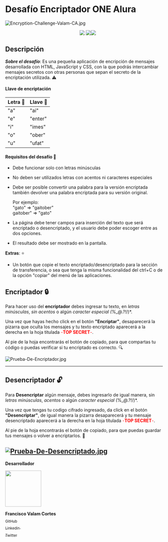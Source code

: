 # Desafío Encriptador ONE Alura


![Encryption-Challenge-Valam-CA.jpg](https://i.postimg.cc/44H7Nbzj/Encryption-Challenge-Valam-CA.jpg)

<ul align = "center">
<img src="https://img.shields.io/badge/_HTML5-FFC500?style=flat&logo=html5"/>   <img src="https://img.shields.io/badge/JavaScript-231B02?    style=flat&logo=JavaScript"/><img src="https://img.shields.io/badge/CSS3-magenta?style=flat&logo=css3&logoColor=69FFCB"/>
</ul>

## Descripción

***Sobre el desafío***:     Es una pequeña aplicación de encripción de mensajes desarrollada con HTML, JavaScript y CSS, con la que podrás intercambiar mensajes secretos con otras personas que sepan el secreto de la encriptación utilizada.   :warning:



#### Llave de encriptación
                     
 Letra  :abcd: |      Llave :closed_lock_with_key:
------------- | -------------
"a"   | "ai"
 "e"  | "enter"
"i"   | "imes"
 "o"  | "ober"
 "u"   | "ufat"

#### Requisitos del desafío :pushpin:

- Debe funcionar solo con letras minúsculas
- No deben ser utilizados letras con acentos ni caracteres especiales
- Debe ser posible convertir una palabra para la versión encriptada también devolver una palabra encriptada para su versión original.

   Por ejemplo:<br>
   "gato" => "gaitober" <br>
   gaitober" => "gato"

- La página debe tener campos para inserción del texto que será encriptado o desencriptado, y el usuario debe poder escoger entre as dos opciones.
- El resultado debe ser mostrado en la pantalla.

 **Extras**: :star:

- Un botón que copie el texto encriptado/desencriptado para la sección de transferencia, o sea que tenga la misma funcionalidad del ctrl+C o de la opción "copiar" del menú de las aplicaciones.

## Encriptador :lock:

Para hacer uso del **encriptador** debes ingresar tu texto, en *letras minúsculas*, *sin acentos* o algún *caracter especial (%_@.?!*/)*. 

Una vez que hayas hecho click en el botón **"Encriptar"**, desaparecerá la pizarra que oculta los mensajes y tu texto encriptado aparecerá a la derecha en la hoja titulada <font color=Red>-**TOP SECRET**-</font>.

Al pie de la hoja encontrarás el botón de copiado, para que compartas tu código o puedas verificar si tu encriptado es correcto. :mag:

![Prueba-De-Encriptador.jpg](https://i.postimg.cc/66P85p6Q/Prueba-De-Encriptador.jpg) 

-----
## Desencriptador :unlock:


Para **Desencriptar** algún mensaje, debes ingresarlo de igual manera, sin *letras minúsculas*, *acentos* o algún *caracter especial (%_@.?!*/)*.

Una vez que tengas tu codigo cifrado ingresado, da click en el botón **"Desencriptar"**, de igual manera la pizarra desaparecerá y tu mensaje desencriptado aparecerá a la derecha en la hoja titulada <font color=Red>-**TOP SECRET**-</font>.

Al pie de la hoja encontrarás el botón de copiado, para que puedas guardar tus mensajes o volver a encriptarlos. :mag_right:

[![Prueba-De-Desencriptado.jpg](https://i.postimg.cc/NFsKndcC/Prueba-De-Desencriptado.jpg)](https://postimg.cc/tZcRZt7F)
----


**Desarrollador**

 <img src="https://avatars.githubusercontent.com/u/129345721?v=4" width=115>
 
 **Francisco Valam Cortes**  <br>[<sub>GitHub</sub>](https://github.com/ValamCA) <img src="https://i.postimg.cc/hPxhb2YB/icons8-github-50.png" width =16>
 <br>[<sub>Linkedin </sub> ](https://www.linkedin.com/in/franciscovalamca/)<img src="https://i.postimg.cc/C5LJHycc/icons8-linkedin-48.png" width =16 ><br>
 [<sub>Twitter</sub>](https://twitter.com/FNiggalam)<img src="https://i.postimg.cc/xTrL2ND9/icons8-twitter-48.png" width =16 ><br>
